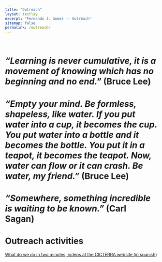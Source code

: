 ```yaml
---
title: "Outreach"
layout: textlay
excerpt: "Fernando J. Gomez -- Outreach"
sitemap: false
permalink: /outreach/
---
```

<br>

<p align="center">
  
# _“Learning is never cumulative, it is a movement of knowing which has no beginning and no end.”_ (Bruce Lee)

</p>


<p align="center">

# _“Empty your mind. Be formless, shapeless, like water. If you put water into a cup, it becomes the cup. You put water into a bottle and it becomes the bottle. You put it in a teapot, it becomes the teapot. Now, water can flow or it can crash. Be water, my friend.”_ (Bruce Lee)

</p>

<p align="center">
  
# _“Somewhere, something incredible is waiting to be known.”_ (Carl Sagan)

</p>

# Outreach activities

[What do we do in two minutes, videos at the CICTERRA website (in spanish)](http://cicterra.conicet.unc.edu.ar/investigadores/fernando-j-gomez/)
